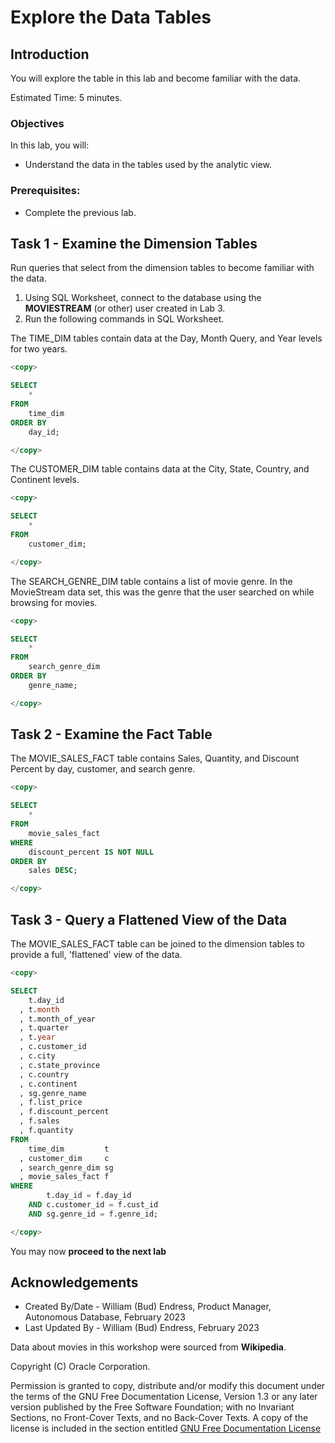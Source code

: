 # Explore the Data Tables


## Introduction

You will explore the table in this lab and become familiar with the data.

Estimated Time:  5 minutes.

### Objectives

In this lab, you will:

- Understand the data in the tables used by the analytic view.

### Prerequisites:

- Complete the previous lab.

## Task 1 - Examine the Dimension Tables

Run queries that select from the dimension tables to become familiar with the data.

1.  Using SQL Worksheet, connect to the database using the  **MOVIESTREAM** (or other) user created in Lab 3.
2.  Run the following commands in SQL Worksheet.

The TIME_DIM tables contain data at the Day, Month Query, and Year levels for two years.

~~~SQL
<copy>

SELECT
    *
FROM
    time_dim
ORDER BY
    day_id;

</copy>
~~~

The CUSTOMER\_DIM table contains data at the City, State, Country, and Continent levels.

~~~SQL
<copy>

SELECT
    *
FROM
    customer_dim;

</copy>
~~~

The SEARCH\_GENRE\_DIM table contains a list of movie genre.  In the MovieStream data set, this was the genre that the user searched on while browsing for movies.

~~~SQL
<copy>

SELECT
    *
FROM
    search_genre_dim
ORDER BY
    genre_name;

</copy>
~~~

## Task 2 - Examine the Fact Table

The MOVIE\_SALES\_FACT table contains Sales, Quantity, and Discount Percent by day, customer, and search genre.

~~~SQL
<copy>

SELECT
    *
FROM
    movie_sales_fact
WHERE
    discount_percent IS NOT NULL
ORDER BY
    sales DESC;

</copy>
~~~

## Task 3 - Query a  Flattened View of the Data

The MOVIE\_SALES\_FACT table can be joined to the dimension tables to provide a full, 'flattened' view of the data.

~~~SQL
<copy>

SELECT
    t.day_id
  , t.month
  , t.month_of_year
  , t.quarter
  , t.year
  , c.customer_id
  , c.city
  , c.state_province
  , c.country
  , c.continent
  , sg.genre_name
  , f.list_price
  , f.discount_percent
  , f.sales
  , f.quantity
FROM
    time_dim         t
  , customer_dim     c
  , search_genre_dim sg
  , movie_sales_fact f
WHERE
        t.day_id = f.day_id
    AND c.customer_id = f.cust_id
    AND sg.genre_id = f.genre_id;

</copy>
~~~

You may now **proceed to the next lab**

## Acknowledgements

- Created By/Date - William (Bud) Endress, Product Manager, Autonomous Database, February 2023
- Last Updated By - William (Bud) Endress, February 2023

Data about movies in this workshop were sourced from **Wikipedia**.

Copyright (C)  Oracle Corporation.

Permission is granted to copy, distribute and/or modify this document
under the terms of the GNU Free Documentation License, Version 1.3
or any later version published by the Free Software Foundation;
with no Invariant Sections, no Front-Cover Texts, and no Back-Cover Texts.
A copy of the license is included in the section entitled [GNU Free Documentation License](files/gnu-free-documentation-license.txt)